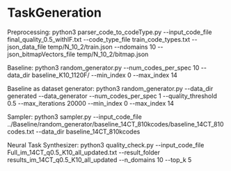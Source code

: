 # TaskGeneration
Preprocessing: 
python3 parser_code_to_codeType.py --input_code_file final_quality_0.5_withIF.txt --code_type_file train_code_types.txt --json_data_file temp/N_10_2/train.json --ndomains 10 --json_bitmapVectors_file temp/N_10_2/bitmap.json

Baseline:
python3 random_generator.py --num_codes_per_spec 10 --data_dir baseline_K10_1120F/ --min_index 0 --max_index 14


Baseline as dataset generator:
python3 random_generator.py --data_dir generated --data_generator --num_codes_per_spec 1 --quality_threshold 0.5 --max_iterations 20000 --min_index 0 --max_index 14

Sampler:
python3 sampler.py --input_code_file ../Baseline/random_generator/baseline_14CT_810kcodes/baseline_14CT_810codes.txt --data_dir baseline_14CT_810kcodes

Neural Task Synthesizer:
python3 quality_check.py --input_code_file Full_im_14CT_q0.5_K10_all_updated.txt --result_folder results_im_14CT_q0.5_K10_all_updated --n_domains 10 --top_k 5 




